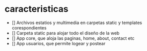 


# caracteristicas

- [] Archivos estatios y multimedia en carpetas static y templates corespondientes
- [] Carpeta static para alojar todo el diseño de la web
- [] App core, que aloja las paginas, home, about, contact etc
- [] App usuarios, que permite logear y postear